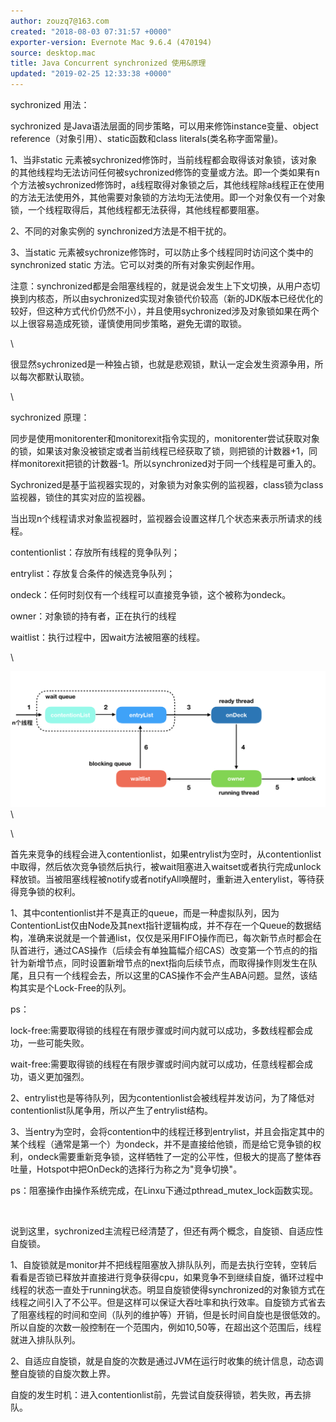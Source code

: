 ```yaml
---
author: zouzq7@163.com
created: "2018-08-03 07:31:57 +0000"
exporter-version: Evernote Mac 9.6.4 (470194)
source: desktop.mac
title: Java Concurrent synchronized 使用&原理
updated: "2019-02-25 12:33:38 +0000"
---
```


<div>

sychronized 用法：

</div>

<div>

sychronized 是Java语法层面的同步策略，可以用来修饰instance变量、object
reference（对象引用）、static函数和class literals(类名称字面常量)。

</div>

<div>

1、当非static
元素被sychronized修饰时，当前线程都会取得该对象锁，该对象的其他线程均无法访问任何被sychronized修饰的变量或方法。即一个类如果有n个方法被sychronized修饰时，a线程取得对象锁之后，其他线程除a线程正在使用的方法无法使用外，其他需要对象锁的方法均无法使用。即一个对象仅有一个对象锁，一个线程取得后，其他线程都无法获得，其他线程都要阻塞。

</div>

<div>

2、不同的对象实例的 synchronized方法是不相干扰的。

</div>

<div>

3、当static
元素被sychronize修饰时，可以防止多个线程同时访问这个类中的synchronized
static 方法。它可以对类的所有对象实例起作用。

</div>

<div>

注意：synchronized都是会阻塞线程的，就是说会发生上下文切换，从用户态切换到内核态，所以由sychronized实现对象锁代价较高（新的JDK版本已经优化的较好，但这种方式代价仍然不小），并且使用sychronized涉及对象锁如果在两个以上很容易造成死锁，谨慎使用同步策略，避免无谓的取锁。

</div>

<div>

\

</div>

<div>

很显然sychronized是一种独占锁，也就是悲观锁，默认一定会发生资源争用，所以每次都默认取锁。

</div>

<div>

\

</div>

<div>

sychronized 原理：

</div>

<div>

同步是使用monitorenter和monitorexit指令实现的，monitorenter尝试获取对象的锁，如果该对象没被锁定或者当前线程已经获取了锁，则把锁的计数器+1，同样monitorexit把锁的计数器-1。所以synchronized对于同一个线程是可重入的。

</div>

<div>

Sychronized是基于监视器实现的，对象锁为对象实例的监视器，class锁为class监视器，锁住的其实对应的监视器。

</div>

<div>

当出现n个线程请求对象监视器时，监视器会设置这样几个状态来表示所请求的线程。

</div>

<div>

contentionlist：存放所有线程的竞争队列；

</div>

<div>

entrylist：存放复合条件的候选竞争队列；

</div>

<div>

ondeck：任何时刻仅有一个线程可以直接竞争锁，这个被称为ondeck。

</div>

<div>

owner：对象锁的持有者，正在执行的线程

</div>

<div>

waitlist：执行过程中，因wait方法被阻塞的线程。

</div>

<div>

\

</div>

<div>

![](Java%20Concurrent%20synchronized%20%E4%BD%BF%E7%94%A8&%E5%8E%9F%E7%90%86.resources/B3C19FC1-50E1-4BAD-93EF-BB667DA7D421.png) 
 \

</div>

<div>

\

</div>

<div>

首先来竞争的线程会进入contentionlist，如果entrylist为空时，从contentionlist中取得，然后依次竞争锁然后执行，被wait阻塞进入waitset或者执行完成unlock释放锁。当被阻塞线程被notify或者notifyAll唤醒时，重新进入enterylist，等待获得竞争锁的权利。

</div>

<div>

1、其中contentionlist并不是真正的queue，而是一种虚拟队列，因为ContentionList仅由Node及其next指针逻辑构成，并不存在一个Queue的数据结构，准确来说就是一个普通list，仅仅是采用FIFO操作而已，每次新节点时都会在队首进行，通过CAS操作（后续会有单独篇幅介绍CAS）改变第一个节点的的指针为新增节点，同时设置新增节点的next指向后续节点，而取得操作则发生在队尾，且只有一个线程会去，所以这里的CAS操作不会产生ABA问题。显然，该结构其实是个Lock-Free的队列。

</div>

<div>

ps：

</div>

<div>

lock-free:需要取得锁的线程在有限步骤或时间内就可以成功，多数线程都会成功，一些可能失败。

</div>

<div>

wait-free:需要取得锁的线程在有限步骤或时间内就可以成功，任意线程都会成功，语义更加强烈。

</div>

<div>

2、entrylist也是等待队列，因为contentionlist会被线程并发访问，为了降低对contentionlist队尾争用，所以产生了entrylist结构。

</div>

<div>

3、当entry为空时，会将contention中的线程迁移到entrylist，并且会指定其中的某个线程（通常是第一个）为ondeck，并不是直接给他锁，而是给它竞争锁的权利，ondeck需要重新竞争锁，这样牺牲了一定的公平性，但极大的提高了整体吞吐量，Hotspot中把OnDeck的选择行为称之为"竞争切换"。

</div>

<div>

ps：阻塞操作由操作系统完成，在Linxu下通过pthread_mutex_lock函数实现。

</div>

<div>

 

</div>

<div>

说到这里，sychronized主流程已经清楚了，但还有两个概念，自旋锁、自适应性自旋锁。

</div>

<div>

1、自旋锁就是monitor并不把线程阻塞放入排队队列，而是去执行空转，空转后看看是否锁已释放并直接进行竞争获得cpu，如果竞争不到继续自旋，循环过程中线程的状态一直处于running状态。明显自旋锁使得synchronized的对象锁方式在线程之间引入了不公平。但是这样可以保证大吞吐率和执行效率。自旋锁方式省去了阻塞线程的时间和空间（队列的维护等）开销，但是长时间自旋也是很低效的。所以自旋的次数一般控制在一个范围内，例如10,50等，在超出这个范围后，线程就进入排队队列。

</div>

<div>

2、自适应自旋锁，就是自旋的次数是通过JVM在运行时收集的统计信息，动态调整自旋锁的自旋次数上界。

</div>

<div>

自旋的发生时机：进入contentionlist前，先尝试自旋获得锁，若失败，再去排队。

</div>
